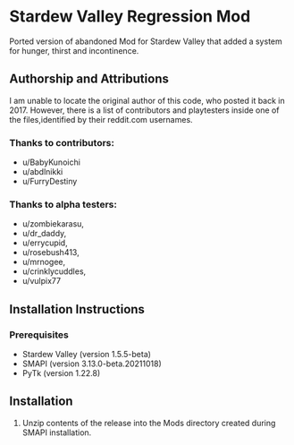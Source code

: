 # Stardew Valley Regression Mod
Ported version of abandoned Mod for Stardew Valley that added a system for hunger, thirst and incontinence.

## Authorship and Attributions
I am unable to locate the original author of this code, who posted it back in 2017. However, there is a list of contributors and playtesters inside one of the files,identified by their reddit.com usernames.

### Thanks to contributors:
- u/BabyKunoichi
- u/abdlnikki
- u/FurryDestiny

### Thanks to alpha testers:
- u/zombiekarasu,
- u/dr_daddy,
- u/errycupid,
- u/rosebush413,
- u/mrnogee,
- u/crinklycuddles,
- u/vulpix77

## Installation Instructions
### Prerequisites
- Stardew Valley (version 1.5.5-beta)
- SMAPI (version 3.13.0-beta.20211018)
- PyTk (version 1.22.8)

## Installation
1) Unzip contents of the release into the Mods directory created during SMAPI installation.
